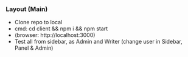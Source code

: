 ### Layout (Main)

- Clone repo to local
- cmd: cd client && npm i && npm start
- (browser: http://localhost:3000)
- Test all from sidebar, as Admin and Writer (change user in Sidebar, Panel & Admin)

